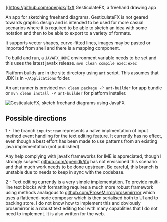 ](https://github.com/openjdk/jfx# GesticulateFX, a freehand drawing app

An app for sketching freehand diagrams. GesticulateFX is not geared towards graphic design and is intended to be used for more casual scenarios where it is required to be able to sketch an idea with some notation and then to be able to export to a variety of formats.

It supports vector shapes, curve-fitted lines, images may be pasted or imported from shell and there is a mapping component.

To build and run, a `JAVAFX_HOME` environment variable needs to be set and this uses the latest javafx release. ```mvn clean compile exec:exec```

Platform builds are in the site directory using `ant` script. This assumes that JDK is in `~/Applications` folder.

An ant runner is provided `mvn clean package -P ant-builder` for app bundle or `mvn clean install -P ant-builder` for platform installer.

![GesticulateFX, sketch freehand diagrams using JavaFX](https://www.e-conomist.me.uk/images/144dpi/gesticulate-fx-15.png)

## Possible directions

1 - The branch `inputstream` represents a naïve implmentation of input method event handling for the text editing feature. It currently has no effect, even though a best effort has been made to use patterns from an existing java implementation (not published). 

Any help complying with javafx frameworks for IME is appreciated, though I strongly suspect [github.com/openjdk/jfx](https://github.com/openjdk/jfx) has not envisioned this scenario and that much work needs to be done upstream. Be careful, this branch is unstable due to needs to keep in sync with the codebase.

2 - Text editing currently is a very simple implementation. To provide multi-line text blocks with formatting requires a much more robust framework using methods analagous to [github.com/ProseMirror/prosemirrror](https://github.com/ProseMirror/prosemirror) which uses a flattened-node composer which is then serialised both to UI and to backing store. I do not know how to implement this and obviously prosemirror is a robust text editing tool with many capablities that I do not need to implement. It is also written for the web.

